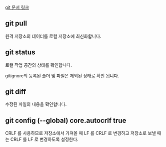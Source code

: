 [git 문서 링크](https://git-scm.com/docs/git)

## git pull

원격 저장소의 데이터를 로컬 저장소에 최신화합니다.

## git status

로컬 작업 공간의 상태를 확인합니다.

gitignore의 등록된 폴더 및 파일은 제외된 상태로 확인 됩니다.

## git diff

수정된 파일의 내용을 확인합니다.

## git config (--global) core.autocrlf true

CRLF 를 사용하므로 저장소에서 가져올 때 LF 를 CRLF 로 변경하고 저장소로 보낼 때는 CRLF 를 LF 로 변경하도록 설정한다.
